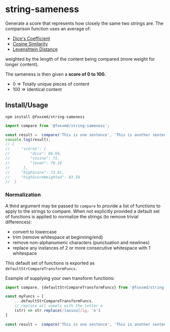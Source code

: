 # string-sameness

Generate a score that represents how closely the same two strings are. The comparison function uses an average of:

* [Dice's Coefficient](https://en.wikipedia.org/wiki/S%C3%B8rensen%E2%80%93Dice_coefficient)
* [Cosine Similarity](https://en.wikipedia.org/wiki/Cosine_similarity)
* [Levenshtein Distance](https://en.wikipedia.org/wiki/Levenshtein_distance)

weighted by the length of the content being compared (more weight for longer content).

The sameness is then given a **score of 0 to 100.**

* 0 => Totally unique pieces of content
* 100 => Identical content

## Install/Usage

```
npm install @foxxmd/string-sameness
```

```js
import compare from '@foxxmd/string-sameness';

const result =  compare('This is one sentence', 'This is another sentence');
console.log(result);
// {
//     "scores": {
//         "dice": 66.66,
//         "cosine": 75,
//         "leven": 79.16
//      },
//     "highScore": 73.61,
//     "highScoreWeighted": 83.58
//  }
```

### Normalization

A third argument may be passed to `compare` to provide a list of functions to apply to the strings to compare. When not explicitly provided a default set of functions is applied to normalize the strings (to remove trivial differences):

* convert to lowercase
* trim (remove whitespace at beginning/end)
* remove non-alphanumeric characters (punctuation and newlines)
* replace any instances of 2 or more consecutive whitespace with 1 whitespace

This default set of functions is exported as `defaultStrCompareTransformFuncs`.

Example of supplying your own transform functions:

```js
import compare, {defaultStrCompareTransformFuncs} from '@foxxmd/string-sameness';

const myFuncs = [
    ...defaultStrCompareTransformFuncs,
    // replace all vowels with the letter e
    (str) => str.replace(/[aeiou]/ig, 'e')
]

const result =  compare('This is one sentence', 'This is another sentence', myFuncs);
```
